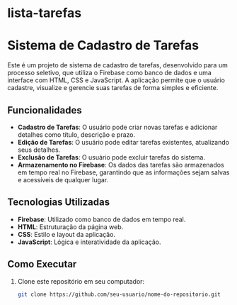 # lista-tarefas

# Sistema de Cadastro de Tarefas

Este é um projeto de sistema de cadastro de tarefas, desenvolvido para um processo seletivo, que utiliza o Firebase como banco de dados e uma interface com HTML, CSS e JavaScript. A aplicação permite que o usuário cadastre, visualize e gerencie suas tarefas de forma simples e eficiente.

## Funcionalidades

- **Cadastro de Tarefas**: O usuário pode criar novas tarefas e adicionar detalhes como título, descrição e prazo.
- **Edição de Tarefas**: O usuário pode editar tarefas existentes, atualizando seus detalhes.
- **Exclusão de Tarefas**: O usuário pode excluir tarefas do sistema.
- **Armazenamento no Firebase**: Os dados das tarefas são armazenados em tempo real no Firebase, garantindo que as informações sejam salvas e acessíveis de qualquer lugar.

## Tecnologias Utilizadas

- **Firebase**: Utilizado como banco de dados em tempo real.
- **HTML**: Estruturação da página web.
- **CSS**: Estilo e layout da aplicação.
- **JavaScript**: Lógica e interatividade da aplicação.

## Como Executar

1. Clone este repositório em seu computador:
   ```bash
   git clone https://github.com/seu-usuario/nome-do-repositorio.git
